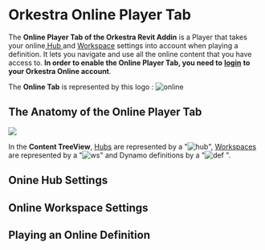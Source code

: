 # Orkestra Online Player Tab

The **Online Player Tab of the Orkestra Revit Addin** is a Player that takes your online[ Hub ](https://datashapes.gitbook.io/orkestra-online/orkestra-desktop-app/what-is-a-hub)and [Workspace](https://datashapes.gitbook.io/orkestra-online/orkestra-desktop-app/what-is-a-workspace) settings into account when playing a definition. It lets you navigate and use all the online content that you have access to. **In order to enable the Online Player Tab, you need to** [**login**](https://github.com/MostafaElAyoubi/Orkestra_Online/wiki/Login-from-Revit-Addin) **to your Orkestra Online account**.

The **Online Tab** is represented by this logo : ![online](https://datashapes.files.wordpress.com/2020/05/onlineicon.png?)

## The Anatomy of the Online Player Tab

![](https://datashapes.files.wordpress.com/2020/05/onlinetabanatomy.png?)

In the **Content TreeView**, [Hubs](https://github.com/MostafaElAyoubi/Orkestra_Online/wiki/What-is-a-Hub%3F) are represented by a "![hub](https://datashapes.files.wordpress.com/2020/05/cloudi.png?resize=30%2C20)", [Workspaces](https://github.com/MostafaElAyoubi/Orkestra_Online/wiki/What-is-a-Workspace) are represented by a "![ws](https://datashapes.files.wordpress.com/2020/05/workspace.png?)" and Dynamo definitions by a "![def](https://datashapes.files.wordpress.com/2020/05/definition.png?) ".

## Onine Hub Settings

## Online Workspace Settings

## Playing an Online Definition

